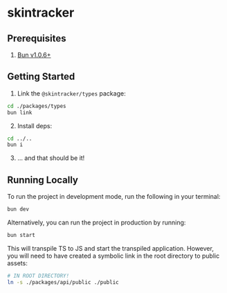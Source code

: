 # skintracker

## Prerequisites

1. [Bun v1.0.6+](https://bun.sh/)

## Getting Started

1. Link the `@skintracker/types` package:

```bash
cd ./packages/types
bun link
```

2. Install deps:

```bash
cd ../..
bun i
```

3. ... and that should be it!

## Running Locally

To run the project in development mode, run the following in your terminal:

```bash
bun dev
```

Alternatively, you can run the project in production by running:

```bash
bun start
```

This will transpile TS to JS and start the transpiled application. However, you will need to have created a symbolic link in the root directory to public assets:

```bash
# IN ROOT DIRECTORY!
ln -s ./packages/api/public ./public
```
